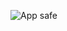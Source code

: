 ![App safe](https://github.com/fausto11/SafeRoute/assets/65833997/a7f61894-3438-4faa-b267-f6bcb54a8eb1)

